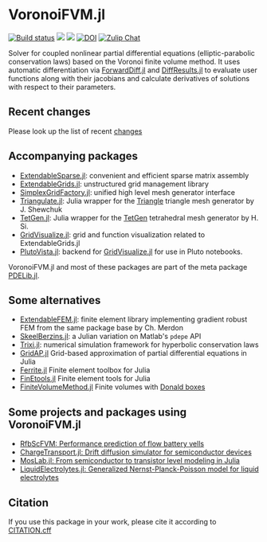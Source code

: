 VoronoiFVM.jl
===============

[![Build status](https://github.com/j-fu/VoronoiFVM.jl/workflows/linux-macos-windows/badge.svg)](https://github.com/j-fu/VoronoiFVM.jl/actions)
[![](https://img.shields.io/badge/docs-stable-blue.svg)](https://j-fu.github.io/VoronoiFVM.jl/stable)
[![](https://img.shields.io/badge/docs-dev-blue.svg)](https://j-fu.github.io/VoronoiFVM.jl/dev)
[![DOI](https://zenodo.org/badge/DOI/10.5281/zenodo.3529808.svg)](https://doi.org/10.5281/zenodo.3529808)
[![Zulip Chat](https://img.shields.io/badge/zulip-join_chat-brightgreen.svg)](https://julialang.zulipchat.com/#narrow/stream/379007-voronoifvm.2Ejl)


Solver for coupled nonlinear partial differential equations (elliptic-parabolic conservation laws) based on the Voronoi finite volume method.
It uses automatic differentiation via [ForwardDiff.jl](https://github.com/JuliaDiff/ForwardDiff.jl) and [DiffResults.jl](https://github.com/JuliaDiff/DiffResults.jl) to evaluate user functions along with their jacobians and calculate derivatives of solutions with respect to their parameters.

## Recent changes
Please look up the list of recent [changes](https://j-fu.github.io/VoronoiFVM.jl/stable/changes)

## Accompanying packages
- [ExtendableSparse.jl](https://github.com/j-fu/ExtendableSparse.jl): convenient and efficient sparse matrix assembly
- [ExtendableGrids.jl](https://github.com/j-fu/ExtendableGrids.jl): unstructured grid management library
- [SimplexGridFactory.jl](https://github.com/j-fu/SimplexGridFactory.jl): unified high level  mesh generator interface
- [Triangulate.jl](https://github.com/JuliaGeometry/Triangulate.jl):  Julia wrapper for the [Triangle](https://www.cs.cmu.edu/~quake/triangle.html) triangle mesh generator by J. Shewchuk
- [TetGen.jl](https://github.com/JuliaGeometry/TetGen.jl):  Julia wrapper for the [TetGen](http://www.tetgen.org) tetrahedral mesh generator by H. Si.
- [GridVisualize.jl](https://github.com/j-fu/GridVisualize.jl): grid and function visualization related to ExtendableGrids.jl
- [PlutoVista.jl](https://github.com/j-fu/PlutoVista.jl): backend for [GridVisualize.jl](https://github.com/j-fu/GridVisualize.jl) for use in Pluto notebooks.

VoronoiFVM.jl and most of these packages are  part of the meta package [PDELib.jl](https://github.com/WIAS-BERLIN/PDELib.jl).



## Some alternatives
- [ExtendableFEM.jl](https://github.com/chmerdon/ExtendableFEM.jl): finite element library implementing gradient robust FEM
  from the same package base by Ch. Merdon
- [SkeelBerzins.jl](https://github.com/gregoirepourtier/SkeelBerzins.jl): a Julian variation on Matlab's `pdepe` API
- [Trixi.jl](https://github.com/trixi-framework/Trixi.jl):  numerical simulation framework for hyperbolic conservation laws 
- [GridAP.jl](https://github.com/gridap/Gridap.jl) Grid-based approximation of partial differential equations in Julia
- [Ferrite.jl](https://github.com/Ferrite-FEM/Ferrite.jl) Finite element toolbox for Julia
- [FinEtools.jl](https://github.com/PetrKryslUCSD/FinEtools.jl)  Finite element tools for Julia
- [FiniteVolumeMethod.jl](https://github.com/DanielVandH/FiniteVolumeMethod.jl/) Finite volumes with [Donald boxes](https://sciml.github.io/FiniteVolumeMethod.jl/dev/math/#Control-volumes)

## Some projects and packages using VoronoiFVM.jl

- [RfbScFVM: Performance prediction of flow battery vells](https://github.com/Isomorph-Electrochemical-Cells/RfbScFVM)
- [ChargeTransport.jl: Drift diffusion simulator for semiconductor devices](https://github.com/PatricioFarrell/ChargeTransport.jl)
- [MosLab.jl: From semiconductor to transistor level modeling in Julia](https://github.com/Rapos0/MOSLab.jl)
- [LiquidElectrolytes.jl: Generalized Nernst-Planck-Poisson model for liquid electrolytes](https://github.com/j-fu/LiquidElectrolytes.jl)


## Citation

If you use this package in your work, please cite it according to [CITATION.cff](https://raw.githubusercontent.com/j-fu/VoronoiFVM.jl/master/CITATION.cff)
